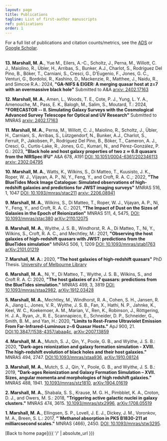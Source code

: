 ```yaml
---
layout: page
title: Publications
tagline: List of first-author manuscripts
ref: publications
order: 1
---
```


For a full list of publications and citation counts/metrics, see the [ADS](https://ui.adsabs.harvard.edu/search/q=orcid%3A0000-0001-6434-7845&sort=citation_count%20desc%2C%20bibcode%20desc&p_=0) or [Google Scholar](https://scholar.google.com/citations?user=3WZ2z5gAAAAJ&hl=en).
<br>
<br>

**13. Marshall, M. A.**, Yue M., Eilers, A.-C., Scholtz, J., Perna, M., Willott, C. J., Maiolino, R., Übler, H., Arribas, S., Bunker, A.J., Charlot, S., Rodríguez Del Pino, B., Böker, T., Carniani, S., Cresci, G., D’Eugenio, F., Jones, G. C., Venturi, G., Bordoloi, R., Kashino, D., Mackenzie, R., Matthee, J., Naidu, R., and Simcoe R.A.: 2024, **"GA-NIFS & EIGER: A merging quasar host at z=7 with an overmassive black hole"** Submitted to A&A [arxiv: 2402.17163](https://arxiv.org/abs/2402.17163)

**12. Marshall, M. A.**, Amen, L., Woods, T. E., Cote, P. J., Yung, L. Y. A., Amenouche, M., Pass, E. K., Balogh, M., Salim, S., Moutard, T.: 2024,
**"FORECASTOR -- II. Simulating Galaxy Surveys with the Cosmological Advanced Survey Telescope for Optical and UV Research"** Submitted to MNRAS [arxiv: 2402.17163](https://arxiv.org/abs/2402.17163)

**11. Marshall, M. A.**, Perna, M., Willott, C. J., Maiolino, R., Scholtz, J., Übler, H., Carniani, S., Arribas, S., Lützgendorf, N., Bunker, A.J., Charlot, S., Ferruit, P., Jakobsen, P., Rodríguez Del Pino, B., Böker, T., Cameron, A. J., Cresci, G., Curtis-Lake, R., Jones, G.C., Kumari, N., and Pérez-González, P. G.: 2023, **"Black hole and host galaxy properties of two z ≃
 6.8 quasars from the NIRSpec IFU"** A&A 678, A191 [DOI: 10.1051/0004-6361/202346113](https://doi.org/10.1051/0004-6361/202346113) [arxiv: 2302.04795](https://arxiv.org/abs/2302.04795)

**10. Marshall, M. A.**, Watts, K., Wilkins, S., Di Matteo, T., Kuusisto, J. K., Roper, W. J., Vijayan, A. P., Ni, Y., Feng, Y., and Croft, R. A. C.,: 2022, **"The BlueTides Mock Image Catalogue: Simulated observations of high-redshift galaxies and predictions for JWST imaging surveys"** MNRAS 516, 1, 1047 [DOI: 10.1093/mnras/stac211](https://doi.org/10.1093/mnras/stac2111) [arxiv: 2206.08941](https://arxiv.org/abs/2206.08941)

**9. Marshall, M. A.**, Wilkins, S., Di Matteo, T., Roper, W. J., Vijayan, A. P., Ni, Y., Feng, Y., and Croft, R. A. C.: 2021, **"The Impact of Dust on the Sizes of Galaxies in the Epoch of Reionization"** MNRAS 511, 4,  5475, [DOI: 10.1093/mnras/stac380](https://doi.org/10.1093/mnras/stac380) [arXiv:2110.12075](https://arxiv.org/abs/2110.12075)

**8. Marshall, M. A.**, Wyithe, J. S. B., Windhorst, R. A., Di Matteo, T., Ni, Y., Wilkins, S., Croft, R. A. C., and Mechtley, M.: 2021, **"Observing the host galaxies of high-redshift quasars with JWST: predictions from the BlueTides simulation"** MNRAS 506, 1, 1209 [DOI: 10.1093/mnras/stab1763](https://doi.org/10.1093/mnras/stab1763) [arXiv:2101.01219](https://arxiv.org/abs/2101.01219)

**7. Marshall, M. A.**: 2020, **"The host galaxies of high-redshift quasars"** PhD Thesis. [University of Melbourne Library](http://hdl.handle.net/11343/245491)

**6. Marshall, M. A.**, Ni, Y., Di Matteo, T., Wyithe, J. S. B., Wilkins, S., and Croft R. A. C: 2020, **"The host galaxies of z=7 quasars: predictions from the BlueTides simulation."** MNRAS 499, 3, 3819 [DOI: 10.1093/mnras/staa2982](https://doi.org/10.1093/mnras/staa2982), [arXiv:1912.03428](https://arxiv.org/abs/1912.03428)

**5. Marshall, M. A.**, Mechtley, M., Windhorst, R. A., Cohen, S. H., Jansen, R. A., Jiang L., Jones, V. R., Wyithe, J. S. B.,  Fan, X., Hathi, N. P., Jahnke, K.,  Keel, W. C., Koekemoer, A. M.,  Marian, V.,  Ren, K., Robinson, J., Röttgering, H. J. A., Ryan, Jr., R. E., Scannapieco, E., Schneider, D. P.,  Schneider, G.,  Smith, B. M., and Yan, H.: 2020, **"Limits to Rest-Frame Ultraviolet Emission From Far-Infrared-Luminous z~6 Quasar Hosts."** ApJ 900, 21. [DOI:10.3847/1538-4357/abaa4c](https://doi.org/10.3847/1538-4357/abaa4c), [arXiv:2007.13859](https://arxiv.org/abs/2007.13859)

**4. Marshall, M. A.**, Mutch, S. J., Qin, Y., Poole, G. B., and Wyithe, J. S. B.: 2020, **"Dark-ages reionization and galaxy formation simulation - XVIII. The
 high-redshift evolution of black holes and their host galaxies."**  MNRAS 494, 2747. [DOI:10.1093/mnras/staa936](https://doi.org/10.1093/mnras/staa936), [arXiv:1910.08124](https://arxiv.org/abs/1910.08124)

**3. Marshall, M. A.**, Mutch, S. J., Qin, Y., Poole, G. B., and Wyithe, J. S. B.: 2019, **"Dark-ages Reionization and Galaxy Formation Simulation – XVII. Sizes, angular momenta and morphologies of high redshift galaxies."**  MNRAS 488, 1941.
[10.1093/mnras/stz1810](https://doi.org/10.1093/mnras/stz1810), [arXiv:1904.01619](https://arxiv.org/abs/1904.01619)

**2. Marshall, M. A.**, Shabala, S. S., Krause, M. G. H., Pimbblet, K. A., Croton, D. J., and Owers, M. S.: 2018, **"Triggering active galactic nuclei in galaxy clusters."**  MNRAS 474, 3615.
[10.1093/mnras/stx2996](https://doi.org/10.1093/mnras/stx2996), [arXiv:1708.05519](https://arxiv.org/abs/1708.05519)

**1. Marshall, M. A.**, Ellingsen, S. P., Lovell, J. E. J., Dickey, J. M., Voronkov, M. A., Breen, S. L.: 2017, **"`Methanol absorption in PKS B1830-211 at milliarcsecond scales."** MNRAS {466}, 2450.
[DOI: 10.1093/mnras/stw3295](https://doi.org/10.1093/mnras/stw3295).


[Back to home page]({{ '/' | absolute_url }})
